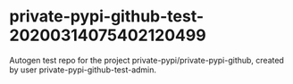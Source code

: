 # private-pypi-github-test-20200314075402120499
Autogen test repo for the project private-pypi/private-pypi-github, created by user private-pypi-github-test-admin.
